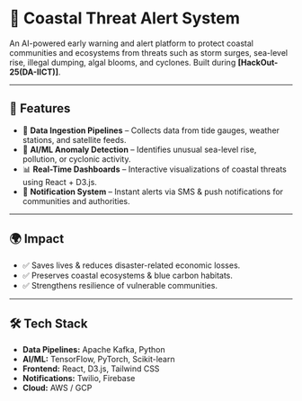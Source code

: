 # 🌊 Coastal Threat Alert System

An AI-powered early warning and alert platform to protect coastal communities and ecosystems from threats such as storm surges, sea-level rise, illegal dumping, algal blooms, and cyclones. Built during **\[HackOut-25(DA-IICT)]**.

---

## 🚀 Features

* 📡 **Data Ingestion Pipelines** – Collects data from tide gauges, weather stations, and satellite feeds.
* 🤖 **AI/ML Anomaly Detection** – Identifies unusual sea-level rise, pollution, or cyclonic activity.
* 📊 **Real-Time Dashboards** – Interactive visualizations of coastal threats using React + D3.js.
* 📱 **Notification System** – Instant alerts via SMS & push notifications for communities and authorities.

---

## 🌍 Impact

* ✅ Saves lives & reduces disaster-related economic losses.
* ✅ Preserves coastal ecosystems & blue carbon habitats.
* ✅ Strengthens resilience of vulnerable communities.

---

## 🛠 Tech Stack

* **Data Pipelines:** Apache Kafka, Python
* **AI/ML:** TensorFlow, PyTorch, Scikit-learn
* **Frontend:** React, D3.js, Tailwind CSS
* **Notifications:** Twilio, Firebase
* **Cloud:** AWS / GCP
